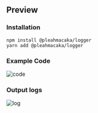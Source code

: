 ## Preview

### Installation
`npm install @pleahmacaka/logger`  
`yarn add @pleahmacaka/logger`

### Example Code

![code](https://github.com/PleahMaCaka/P-Logger/blob/master/img/code.png?raw=true)

### Output logs

![log](https://raw.githubusercontent.com/PleahMaCaka/P-Logger/master/img/log.png?raw=true)